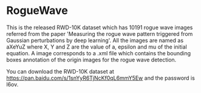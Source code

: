 # RogueWave
This is the released RWD-10K dataset which has 10191 rogue wave images referred from the paper 'Measuring the rogue wave pattern triggered from Gaussian perturbations by deep learning'. All the images are named as aXeYuZ where X, Y and Z are the value of a, epsilon and mu of the initial equation. A image corresponds to a .xml file which contains the bounding boxes annotation of the origin images for the rogue wave detection.

You can download the RWD-10K dataset at https://pan.baidu.com/s/1snYyR6TjNcKf0qL6mmY5Ew and the password is l6ov.
